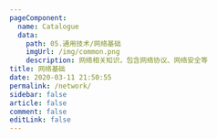 ```yaml
---
pageComponent:
  name: Catalogue
  data:
    path: 05.通用技术/网络基础
    imgUrl: /img/common.png
    description: 网络相关知识，包含网络协议、网络安全等
title: 网络基础
date: 2020-03-11 21:50:55
permalink: /network/
sidebar: false
article: false
comment: false
editLink: false
---
```

